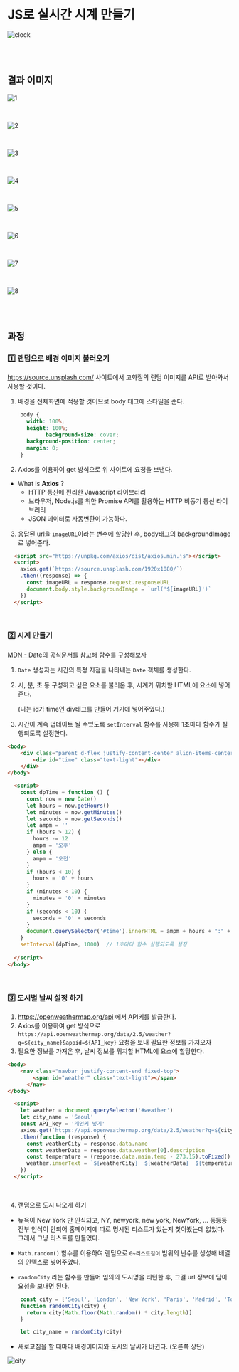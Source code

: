 # JS로 실시간 시계 만들기

![clock](image/clock.gif)

<br><br>

## 결과 이미지

![1](image/1.png)

<br>

![2](image/2.png)

<br>

![3](image/3.png)

<br>

![4](image/4.png)

<br>

![5](image/5.png)

<br>

![6](image/6.png)

<br>

![7](image/7.png)

<br>

![8](image/8.png)

<br><br>

## 과정



### 1️⃣ 랜덤으로 배경 이미지 불러오기

https://source.unsplash.com/ 사이트에서 고화질의 랜덤 이미지를 API로 받아와서 사용할 것이다.

1. 배경을 전체화면에 적용할 것이므로 body 태그에 스타일을 준다.

```css
    body {
      width: 100%;
      height: 100%;
			background-size: cover;
      background-position: center;
      margin: 0;
    }
```

2. Axios를 이용하여 get 방식으로 위 사이트에 요청을 보낸다.

- What is **Axios** ?
  - HTTP 통신에 편리한 Javascript 라이브러리
  - 브라우저, Node.js를 위한 Promise API를 활용하는 HTTP 비동기 통신 라이브러리
  - JSON 데이터로 자동변환이 가능하다.

3. 응답된 url을 `imageURL`이라는 변수에 할당한 후, body태그의 backgroundImage로 넣어준다.

```html
  <script src="https://unpkg.com/axios/dist/axios.min.js"></script>
  <script>
    axios.get(`https://source.unsplash.com/1920x1080/`)
    .then((response) => {
      const imageURL = response.request.responseURL
      document.body.style.backgroundImage = `url('${imageURL}')`
    })
  </script>
```

<br>



### 2️⃣ 시계 만들기

[MDN - Date](https://developer.mozilla.org/ko/docs/Web/JavaScript/Reference/Global_Objects/Date)의 공식문서를 참고해 함수를 구성해보자

1. `Date` 생성자는 시간의 특정 지점을 나타내는 `Date` 객체를 생성한다.

2. 시, 분, 초 등 구성하고 싶은 요소를 불러온 후, 시계가 위치할 HTML에 요소에 넣어준다.

   (나는 id가 time인 div태그를 만들어 거기에 넣어주었다.)

3. 시간이 계속 업데이트 될 수있도록  `setInterval` 함수를 사용해 1초마다 함수가 실행되도록 설정한다.

```html
<body>
    <div class="parent d-flex justify-content-center align-items-center text-center">
        <div id="time" class="text-light"></div>
    </div>
</body>

  <script>
    const dpTime = function () {
      const now = new Date()
      let hours = now.getHours()
      let minutes = now.getMinutes()
      let seconds = now.getSeconds()
      let ampm = ''
      if (hours > 12) {
        hours -= 12
        ampm = '오후'
      } else {
        ampm = '오전'
      }
      if (hours < 10) {
        hours = '0' + hours
      }
      if (minutes < 10) {
        minutes = '0' + minutes
      }
      if (seconds < 10) {
        seconds = '0' + seconds
      }
      document.querySelector('#time').innerHTML = ampm + hours + ":" + minutes + ":" + seconds
    }
    setInterval(dpTime, 1000)  // 1초마다 함수 실행되도록 설정
      
  </script>
</body>
```

<br>



### 3️⃣ 도시별 날씨 설정 하기

1. https://openweathermap.org/api 에서 API키를 발급한다.
2. Axios를 이용하여 get 방식으로 `https://api.openweathermap.org/data/2.5/weather?q=${city_name}&appid=${API_key}` 요청을 보내 필요한 정보를 가져오자
3. 필요한 정보를 가져온 후, 날씨 정보를 위치할 HTML에 요소에 할당한다.

```html
<body>
    <nav class="navbar justify-content-end fixed-top">
        <span id="weather" class="text-light"></span>
      </nav>
</body>

  <script>
    let weather = document.querySelector('#weather')
    let city_name = 'Seoul'
    const API_key = '개인키 넣기'
    axios.get(`https://api.openweathermap.org/data/2.5/weather?q=${city_name}&appid=${API_key}`)
    .then(function (response) {
      const weatherCity = response.data.name
      const weatherData = response.data.weather[0].description
      const temperature = (response.data.main.temp - 273.15).toFixed()
      weather.innerText = `${weatherCity}  ${weatherData}  ${temperature}℃`
    })
  </script>
```

<br>

4. 랜덤으로 도시 나오게 하기

- 뉴욕이 New York 만 인식되고, NY, newyork, new york, NewYork, ... 등등등 전부 인식이 안되어 홈페이지에 따로 명시된 리스트가 있는지 찾아봤는데 없었다. 그래서 그냥 리스트를 만들었다.
- `Math.random()` 함수를 이용하여 랜덤으로 `0~리스트길이` 범위의 난수를 생성해 배열의 인덱스로 넣어주었다.

- `randomCity` 라는 함수를 만들어 임의의 도시명을 리턴한 후, 그걸 url 정보에 담아 요청을 보내면 된다.

```js
    const city = ['Seoul', 'London', 'New York', 'Paris', 'Madrid', 'Tokyo', 'Los Angeles', 'Amsterdam', 'Sydney',]
    function randomCity(city) {
      return city[Math.floor(Math.random() * city.length)]
    }

    let city_name = randomCity(city)
```



- 새로고침을 할 때마다 배경이미지와 도시의 날씨가 바뀐다. (오른쪽 상단)

![city](image/city.gif)



